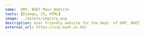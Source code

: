 ```yaml
---
name:  URP, BUET Main Website
tools: [Django, JS, HTML]
image: ../assets/img/urp.png 
description: User friendly website for the Dept. of URP, BUET 
external_url: https://urp.buet.ac.bd/
---
```

